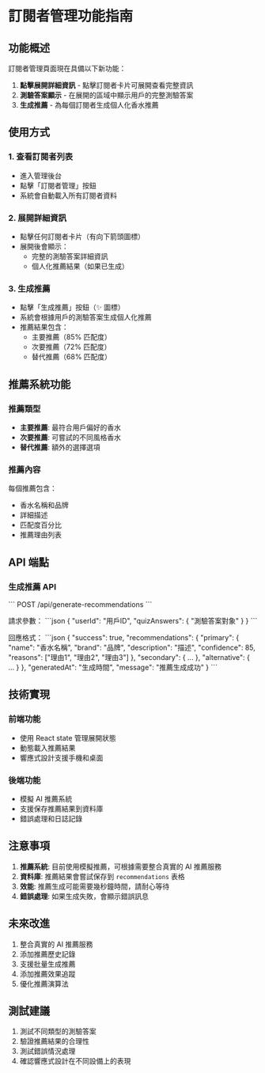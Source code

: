 # 訂閱者管理功能指南

## 功能概述

訂閱者管理頁面現在具備以下新功能：

1. **點擊展開詳細資訊** - 點擊訂閱者卡片可展開查看完整資訊
2. **測驗答案顯示** - 在展開的區域中顯示用戶的完整測驗答案
3. **生成推薦** - 為每個訂閱者生成個人化香水推薦

## 使用方式

### 1. 查看訂閱者列表
- 進入管理後台
- 點擊「訂閱者管理」按鈕
- 系統會自動載入所有訂閱者資料

### 2. 展開詳細資訊
- 點擊任何訂閱者卡片（有向下箭頭圖標）
- 展開後會顯示：
  - 完整的測驗答案詳細資訊
  - 個人化推薦結果（如果已生成）

### 3. 生成推薦
- 點擊「生成推薦」按鈕（✨ 圖標）
- 系統會根據用戶的測驗答案生成個人化推薦
- 推薦結果包含：
  - 主要推薦（85% 匹配度）
  - 次要推薦（72% 匹配度）
  - 替代推薦（68% 匹配度）

## 推薦系統功能

### 推薦類型
- **主要推薦**: 最符合用戶偏好的香水
- **次要推薦**: 可嘗試的不同風格香水
- **替代推薦**: 額外的選擇選項

### 推薦內容
每個推薦包含：
- 香水名稱和品牌
- 詳細描述
- 匹配度百分比
- 推薦理由列表

## API 端點

### 生成推薦 API
\`\`\`
POST /api/generate-recommendations
\`\`\`

請求參數：
\`\`\`json
{
  "userId": "用戶ID",
  "quizAnswers": {
    "測驗答案對象"
  }
}
\`\`\`

回應格式：
\`\`\`json
{
  "success": true,
  "recommendations": {
    "primary": {
      "name": "香水名稱",
      "brand": "品牌",
      "description": "描述",
      "confidence": 85,
      "reasons": ["理由1", "理由2", "理由3"]
    },
    "secondary": { ... },
    "alternative": { ... }
  },
  "generatedAt": "生成時間",
  "message": "推薦生成成功"
}
\`\`\`

## 技術實現

### 前端功能
- 使用 React state 管理展開狀態
- 動態載入推薦結果
- 響應式設計支援手機和桌面

### 後端功能
- 模擬 AI 推薦系統
- 支援保存推薦結果到資料庫
- 錯誤處理和日誌記錄

## 注意事項

1. **推薦系統**: 目前使用模擬推薦，可根據需要整合真實的 AI 推薦服務
2. **資料庫**: 推薦結果會嘗試保存到 `recommendations` 表格
3. **效能**: 推薦生成可能需要幾秒鐘時間，請耐心等待
4. **錯誤處理**: 如果生成失敗，會顯示錯誤訊息

## 未來改進

1. 整合真實的 AI 推薦服務
2. 添加推薦歷史記錄
3. 支援批量生成推薦
4. 添加推薦效果追蹤
5. 優化推薦演算法

## 測試建議

1. 測試不同類型的測驗答案
2. 驗證推薦結果的合理性
3. 測試錯誤情況處理
4. 確認響應式設計在不同設備上的表現
